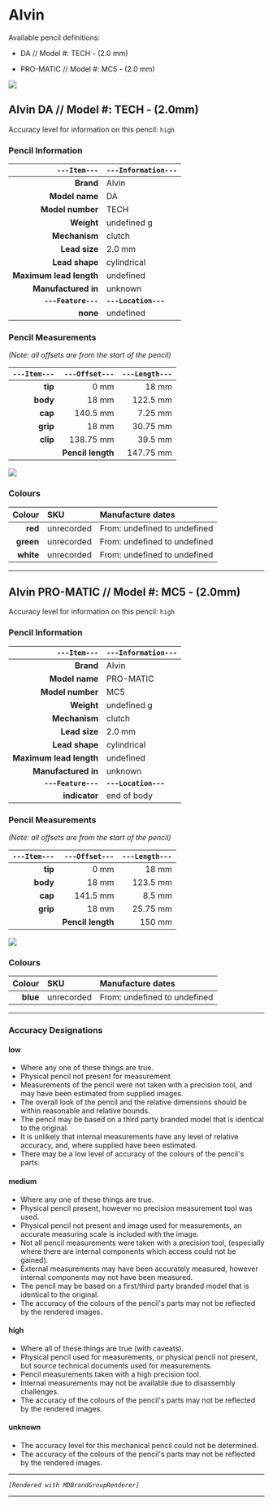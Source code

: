 # Alvin

Available pencil definitions:

 - DA // Model #: TECH - (2.0 mm) 

 - PRO-MATIC // Model #: MC5 - (2.0 mm) 



<img src="./alvin/alvin-brand-grouped.png" />

## Alvin DA // Model #: TECH - (2.0mm) 

Accuracy level for information on this pencil: `high`

### Pencil Information

| `---Item---` | `---Information---` |
| ---: | :--- |
| **Brand** | Alvin |
| **Model name** | DA |
| **Model number** | TECH |
| **Weight** | undefined g |
| **Mechanism** | clutch |
| **Lead size** | 2.0 mm |
| **Lead shape** | cylindrical |
| **Maximum lead length** | undefined |
| **Manufactured in** | unknown |
| **`---Feature---`** | **`---Location---`** |
| **none** | undefined |
### Pencil Measurements

_(Note: all offsets are from the start of the pencil)_

| `---Item---` | `---Offset---` | `---Length---` |
| ---: | ---: | ---: |
| **tip** | 0 mm | 18 mm |
| **body** | 18 mm | 122.5 mm |
| **cap** | 140.5 mm | 7.25 mm |
| **grip** | 18 mm | 30.75 mm |
| **clip** | 138.75 mm | 39.5 mm |
| | **Pencil length** | 147.75 mm |




<img src="./alvin/da-tech-2.0-grouped.png" />



### Colours



| Colour | SKU | Manufacture dates |
| ---: | :--- | :--- |
| **red** | unrecorded | From: undefined to undefined |
| **green** | unrecorded | From: undefined to undefined |
| **white** | unrecorded | From: undefined to undefined |


---

## Alvin PRO-MATIC // Model #: MC5 - (2.0mm) 

Accuracy level for information on this pencil: `high`

### Pencil Information

| `---Item---` | `---Information---` |
| ---: | :--- |
| **Brand** | Alvin |
| **Model name** | PRO-MATIC |
| **Model number** | MC5 |
| **Weight** | undefined g |
| **Mechanism** | clutch |
| **Lead size** | 2.0 mm |
| **Lead shape** | cylindrical |
| **Maximum lead length** | undefined |
| **Manufactured in** | unknown |
| **`---Feature---`** | **`---Location---`** |
| **indicator** | end of body |
### Pencil Measurements

_(Note: all offsets are from the start of the pencil)_

| `---Item---` | `---Offset---` | `---Length---` |
| ---: | ---: | ---: |
| **tip** | 0 mm | 18 mm |
| **body** | 18 mm | 123.5 mm |
| **cap** | 141.5 mm | 8.5 mm |
| **grip** | 18 mm | 25.75 mm |
| | **Pencil length** | 150 mm |




<img src="./alvin/pro-matic-mc5-2.0-grouped.png" />



### Colours



| Colour | SKU | Manufacture dates |
| ---: | :--- | :--- |
| **blue** | unrecorded | From: undefined to undefined |


---

### Accuracy Designations

#### low

 - Where any one of these things are true.
 - Physical pencil not present for measurement
 - Measurements of the pencil were not taken with a precision tool, and may have been estimated from supplied images.
 - The overall look of the pencil and the relative dimensions should be within reasonable and relative bounds.
 - The pencil may be based on a third party branded model that is identical to the original.
 - It is unlikely that internal measurements have any level of relative accuracy, and, where supplied have been estimated.
 - There may be a low level of accuracy of the colours of the pencil's parts.

#### medium

 - Where any one of these things are true.
 - Physical pencil present, however no precision measurement tool was used.
 - Physical pencil not present and image used for measurements, an accurate measuring scale is included with the image.
 - Not all pencil measurements were taken with a precision tool, (especially where there are internal components which access could not be gained).
 - External measurements may have been accurately measured, however internal components may not have been measured.
 - The pencil may be based on a first/third party branded model that is identical to the original.
 - The accuracy of the colours of the pencil's parts may not be reflected by the rendered images.

#### high

 - Where all of these things are true (with caveats).
 - Physical pencil used for measurements, or physical pencil not present, but source technical documents used for measurements.
 - Pencil measurements taken with a high precision tool.
 - Internal measurements may not be available due to disassembly challenges.
 - The accuracy of the colours of the pencil's parts may not be reflected by the rendered images.

#### unknown

 - The accuracy level for this mechanical pencil could not be determined.
 - The accuracy of the colours of the pencil's parts may not be reflected by the rendered images.



---

_`[Rendered with MDBrandGroupRenderer]`_

---

